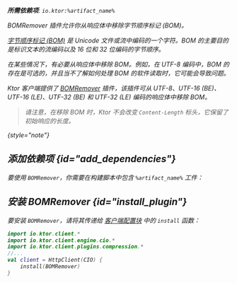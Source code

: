 [//]: # (title: BOM 移除器)

<var name="artifact_name" value="ktor-client-bom-remover"/>
<primary-label ref="client-plugin"/>

<tldr>
<p>
<b>所需依赖项</b>: <code>io.ktor:%artifact_name%</code>
</p>
<var name="example_name" value="client-bom-remover"/>
<include from="lib.topic" element-id="download_example"/>
</tldr>

<link-summary>
BOMRemover 插件允许你从响应体中移除字节顺序标记 (BOM)。
</link-summary>

[字节顺序标记 (BOM)](https://en.wikipedia.org/wiki/Byte_order_mark) 是 Unicode 文件或流中编码的一个字符。BOM 的主要目的是标识文本的流编码以及 16 位和 32 位编码的字节顺序。

在某些情况下，有必要从响应体中移除 BOM。例如，在 UTF-8 编码中，BOM 的存在是可选的，并且当不了解如何处理 BOM 的软件读取时，它可能会导致问题。

Ktor 客户端提供了 [BOMRemover](https://api.ktor.io/ktor-client/ktor-client-plugins/ktor-client-bom-remover/io.ktor.client.plugins.bomremover/index.html) 插件，该插件可从 UTF-8、UTF-16 (BE)、UTF-16 (LE)、UTF-32 (BE) 和 UTF-32 (LE) 编码的响应体中移除 BOM。

> 请注意，在移除 BOM 时，Ktor 不会改变 `Content-Length` 标头，它保留了初始响应的长度。
>
{style="note"}

## 添加依赖项 {id="add_dependencies"}

要使用 `BOMRemover`，你需要在构建脚本中包含 `%artifact_name%` 工件：

<include from="lib.topic" element-id="add_ktor_artifact"/>
<include from="lib.topic" element-id="add_ktor_client_artifact_tip"/>

## 安装 BOMRemover {id="install_plugin"}

要安装 `BOMRemover`，请将其传递给 [客户端配置块](client-create-and-configure.md#configure-client) 中的 `install` 函数：

```kotlin
import io.ktor.client.*
import io.ktor.client.engine.cio.*
import io.ktor.client.plugins.compression.*
//...
val client = HttpClient(CIO) {
    install(BOMRemover)
}
```